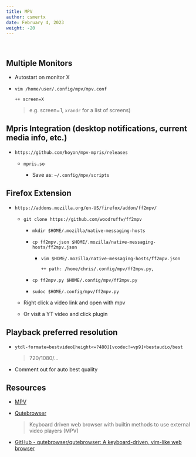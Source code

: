 ```yaml
---
title: MPV
author: csmertx
date: February 4, 2023
weight: -20
---
```


<br />

## Multiple Monitors

- Autostart on monitor X

- ```vim /home/user/.config/mpv/mpv.conf```

    ```
    ++ screen=X
    ```
    
    > e.g. screen=1, ```xrandr``` for a list of screens)

## Mpris Integration (desktop notifications, current media info, etc.)

- ```https://github.com/hoyon/mpv-mpris/releases```

    - ```mpris.so```

        - Save as: ```~/.config/mpv/scripts```

## Firefox Extension

- ```https://addons.mozilla.org/en-US/firefox/addon/ff2mpv/```

    - ```git clone https://github.com/woodruffw/ff2mpv```

        - ```mkdir $HOME/.mozilla/native-messaging-hosts```

        - ```cp ff2mpv.json $HOME/.mozilla/native-messaging-hosts/ff2mpv.json```

            - ```vim $HOME/.mozilla/native-messaging-hosts/ff2mpv.json```

                ```
                ++ path: /home/chris/.config/mpv/ff2mpv.py,
                ```

        - ```cp ff2mpv.py $HOME/.config/mpv/ff2mpv.py```

        - ```sudoc $HOME/.config/mpv/ff2mpv.py```

    - Right click a video link and open with mpv

    - Or visit a YT video and click plugin

## Playback preferred resolution

- ```ytdl-formate=bestvideo[height<=?480][vcodec!=vp9]+bestaudio/best```

    > 720/1080/...

- Comment out for auto best quality

## Resources

- [MPV](https://mpv.io/)

- [Qutebrowser](https://qutebrowser.org/)

    > Keyboard driven web browser with builtin methods to use external video players (MPV)

- [GitHub - qutebrowser/qutebrowser: A keyboard-driven, vim-like web browser](https://github.com/qutebrowser/qutebrowser)
